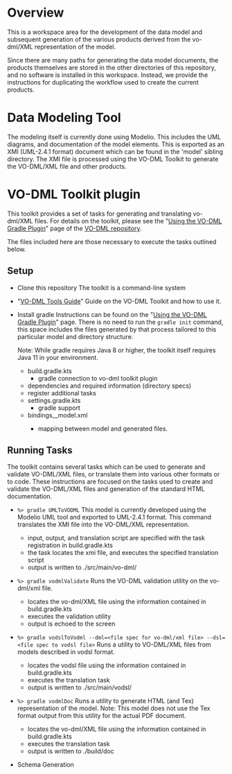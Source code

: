 
# Overview

This is a workspace area for the development of the data model and subsequent generation
of the various products derived from the vo-dml/XML representation of the model.

Since there are many paths for generating the data model documents, the products themselves
are stored in the other directories of this repository, and no software is installed in this
workspace.  Instead, we provide the instructions for duplicating the workflow used to create
the current products.

# Data Modeling Tool

The modeling itself is currently done using Modelio.  This includes the UML diagrams, and documentation
of the model elements.  This is exported as an XMI (UML-2.4.1 format) document which can be found in the 'model'
sibling directory.  The XMI file is processed using the VO-DML Toolkit to generate the VO-DML/XML file and
other products.

# VO-DML Toolkit plugin

This toolkit provides a set of tasks for generating and translating vo-dml/XML files.
For details on the toolkit, please see the "[Using the VO-DML Gradle Plugin](https://github.com/ivoa/vo-dml/tree/master/tools)"
page of the [VO-DML repository](https://github.com/ivoa/vo-dml).

The files included here are those necessary to execute the tasks outlined below.

## Setup

* Clone this repository
  The toolkit is a command-line system

* "[VO-DML Tools Guide](https://ivoa.github.io/vo-dml/)"
  Guide on the VO-DML Toolkit and how to use it.

* Install gradle
  Instructions can be found on the "[Using the VO-DML Gradle Plugin](https://github.com/ivoa/vo-dml/tree/master/tools)" page.
  There is no need to run the `gradle init` command, this space includes the files generated by that process tailored to
  this particular model and directory structure.
  
  Note: While gradle requires Java 8 or higher, the toolkit itself requires Java 11 in your environment.

    * build.gradle.kts
        * gradle connection to vo-dml toolkit plugin
	* dependencies and required information (directory specs)
	* register additional tasks
    * settings.gradle.kts
        * gradle support
    * bindings_<model>_model.xml
        * mapping between model and generated files.


## Running Tasks

The toolkit contains several tasks which can be used to generate and validate VO-DML/XML files, or translate them into
various other formats or to code.  These instructions are focused on the tasks used to create and validate the
VO-DML/XML files and generation of the standard HTML documentation.

* ```%> gradle UMLToVODML```
  This model is currently developed using the Modelio UML tool and exported to UML-2.4.1 format.
  This command translates the XMI file into the VO-DML/XML representation.

    * input, output, and translation script are specified with the task registration in build.gradle.kts
    * the task locates the xmi file, and executes the specified translation script
    * output is written to ./src/main/vo-dml/

* ```%> gradle vodmlValidate```
  Runs the VO-DML validation utility on the vo-dml/xml file.

    * locates the vo-dml/XML file using the information contained in build.gradle.kts
    * executes the validation utility
    * output is echoed to the screen

* ```%> gradle vodslToVodml --dml=<file spec for vo-dml/xml file> --dsl=<file spec to vodsl file>```
  Runs a utility to VO-DML/XML files from models described in vodsl format.
  
    * locates the vodsl file using the information contained in build.gradle.kts
    * executes the translation task
    * output is written to ./src/main/vodsl/

* ```%> gradle vodmlDoc```
  Runs a utility to generate HTML (and Tex) representation of the model.
  Note:  This model does not use the Tex format output from this utility for the actual PDF document.
  
    * locates the vo-dml/XML file using the information contained in build.gradle.kts
    * executes the translation task
    * output is written to ./build/doc


* Schema Generation
